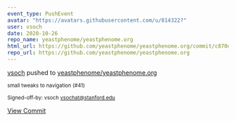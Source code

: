 ```yaml
---
event_type: PushEvent
avatar: "https://avatars.githubusercontent.com/u/814322?"
user: vsoch
date: 2020-10-26
repo_name: yeastphenome/yeastphenome.org
html_url: https://github.com/yeastphenome/yeastphenome.org/commit/c870dc4946d031eac74082a776758078139cd1e1
repo_url: https://github.com/yeastphenome/yeastphenome.org
---
```


<a href='https://github.com/vsoch' target='_blank'>vsoch</a> pushed to <a href='https://github.com/yeastphenome/yeastphenome.org' target='_blank'>yeastphenome/yeastphenome.org</a>

<small>small tweaks to navigation (#41)

Signed-off-by: vsoch <vsochat@stanford.edu></small>

<a href='https://github.com/yeastphenome/yeastphenome.org/commit/c870dc4946d031eac74082a776758078139cd1e1' target='_blank'>View Commit</a>